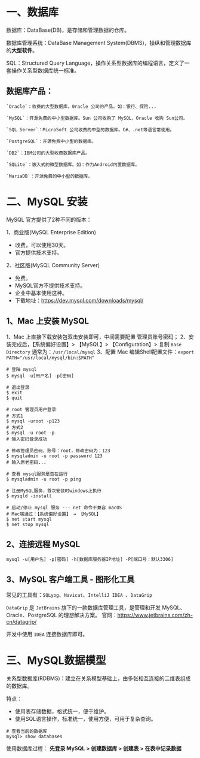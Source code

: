 # 一、数据库

数据库：DataBase(DB)，是存储和管理数据的仓库。

数据库管理系统：DataBase Management System(DBMS)，操纵和管理数据库的**大型软件**。

SQL：Structured Query Language，操作关系型数据库的编程语言，定义了一套操作关系型数据库统一标准。

## 数据库产品：

	`Oracle`：收费的大型数据库，0racle 公司的产品。如：银行、保险...
	
	`MySQL`：开源免费的中小型数据库。Sun 公司收购了 MySQL，Oracle 收购 Sun公司。
	
	`SQL Server`：MicroSoft 公司收费的中型的数据库。C#、.net等语言常使用。

	`PostgreSQL`：开源免费中小型的数据库。

	`DB2`：IBM公司的大型收费数据库产品。

	`SQLite`：嵌入式的微型数据库。如：作为Android内置数据库。

	`MariaDB`：开源免费的中小型的数据库。

# 二、MySQL 安装

MySQL 官方提供了2种不同的版本：

1、商业版(MySQL Enterprise Edition)
* 收费，可以使用30天。
* 官方提供技术支持。

2、社区版(MySQL Community Server)
* 免费。
* MySQL官方不提供技术支持。
* 企业中基本使用这种。
* 下载地址：<https://dev.mysql.com/downloads/mysql/>

## 1、Mac 上安装 MySQL
 
1、Mac 上直接下载安装包双击安装即可，中间需要配置 管理员账号密码；
2、安装完成后，【系统偏好设置】> 【MySQL】> 【Configuration】> 复制 `Base Directory` 通常为：`/usr/local/mysql`
3、配置 Mac 编辑Shell配置文件：`export PATH="/usr/local/mysql/bin:$PATH"`


```shell
# 登陆 mysql
$ mysql -u[用户名] -p[密码]

# 退出登录
$ exit
$ quit
```

```shell
# root 管理员用户登录
# 方式1
$ mysql -uroot -p123
# 方式2  
$ mysql -u root -p
# 输入密码登录成功

# 修改管理员密码，账号：root，修改密码为：123
$ mysqladmin -u root -p password 123
# 输入原老密码...
```

```shell
# 查看 mysql服务是否在运行
$ mysqladmin -u root -p ping

# 注册MySQL服务，首次安装时windows上执行
$ mysqld -install

# 启动/停止 mysql 服务 --- net 命令不兼容 macOS
# Mac端通过：【系统偏好设置】 → 【MySQL‌】
$ net start mysql
$ net stop mysql
```

## 2、连接远程 MySQL

```shell
mysql -u[用户名] -p[密码] -h[数据库服务器IP地址] -P[端口号：默认3306]
```

## 3、MySQL 客户端工具 - 图形化工具

常见的工具有：`SQLyog`、`Navicat`、`IntelliJ IDEA `、`DataGrip`

`DataGrip` 是 `JetBrains` 旗下的一款数据库管理工具，是管理和开发 MySQL、Oracle、PostgreSQL 的理想解决方案。
官网：<https://www.jetbrains.com/zh-cn/datagrip/>

开发中使用 `IDEA` 连接数据库即可。

# 三、MySQL数据模型

关系型数据库(RDBMS)：建立在关系模型基础上，由多张相互连接的二维表组成的数据库。

特点：

* 使用表存储数据，格式统一，便于维护。
* 使用SQL语言操作，标准统一，使用方便，可用于复杂查询。

```shell
# 查看当前的数据库
mysql> show databases
```

使用数据库过程：
**先登录 MySQL > 创建数据库 > 创建表 > 在表中记录数据**